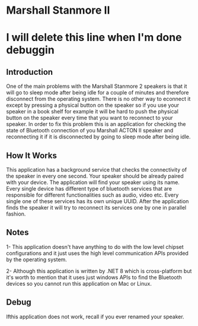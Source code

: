 # Marshall Stanmore II
# I will delete this line when I'm done debuggin

## Introduction
One of the main problems with the Marshall Stanmore 2 speakers is that it will go to sleep mode after being idle for a couple of minutes and therefore disconnect from the operating system. 
There is no other way to econnect it except by pressing a physical button on the speaker so if you use your speaker in a book shelf for example it will be hard to push the physical button on the speaker every time that you want to reconnect to your speaker.
In order to fix this problem this is an application for checking the state of Bluetooth connection of you Marshall ACTON II speaker and reconnecting it if it is disconnected by going to sleep mode after being idle.

## How It Works
This application has a background service that checks the connectivity of the speaker in every one second. Your speaker should be already paired with your device. The application will find your speaker using its name.
Every single device has different type of bluetooth services that are responsible for different functionalities such as audio, video etc. Every single one of these services has its own unique UUID.
After the application finds the speaker it will try to reconnect its services one by one in parallel fashion.

## Notes

1- This application doesn't have anything to do with the low level chipset configurations and it just uses the high level communication APIs provided by the operating system.

2- Although this application is written by .NET 8 which is cross-platform but it's worth to mention that it uses just windows APIs to find the Bluetooth devices so you cannot run this application on Mac or Linux.


## Debug

Ifthis application does not work, recall if you ever renamed your speaker. 


